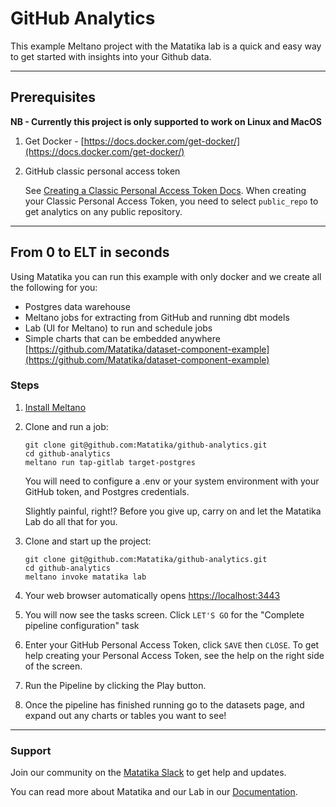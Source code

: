 # GitHub Analytics

This example Meltano project with the Matatika lab is a quick and easy way to get started with insights into your Github data.

---

## Prerequisites

**NB - Currently this project is only supported to work on Linux and MacOS**

1. Get Docker - [https://docs.docker.com/get-docker/](https://docs.docker.com/get-docker/)
2. GitHub classic personal access token

    See [Creating a Classic Personal Access Token Docs](https://docs.github.com/en/authentication/keeping-your-account-and-data-secure/creating-a-personal-access-token#creating-a-personal-access-token-classic).  When creating your Classic Personal Access Token, you need to select `public_repo` to get analytics on any public repository.

---

## From 0 to ELT in seconds


Using Matatika you can run this example with only docker and we create all the following for you:
- Postgres data warehouse
- Meltano jobs for extracting from GitHub and running dbt models
- Lab (UI for Meltano) to run and schedule jobs
- Simple charts that can be embedded anywhere [https://github.com/Matatika/dataset-component-example](https://github.com/Matatika/dataset-component-example)

### Steps

1. [Install Meltano](https://docs.meltano.com/getting-started/installation)

2. Clone and run a job:
   ```terminal
   git clone git@github.com:Matatika/github-analytics.git
   cd github-analytics
   meltano run tap-gitlab target-postgres
   ```
   
   You will need to configure a .env or your system environment with your GitHub token, and Postgres credentials.
   
   Slightly painful, right!?  Before you give up, carry on and let the Matatika Lab do all that for you.

3. Clone and start up the project:
   ```terminal
   git clone git@github.com:Matatika/github-analytics.git
   cd github-analytics
   meltano invoke matatika lab
   ```

4. Your web browser automatically opens [https://localhost:3443](https://localhost:3443)

5. You will now see the tasks screen. Click `LET'S GO` for the "Complete pipeline configuration" task

6. Enter your GitHub Personal Access Token, click `SAVE` then `CLOSE`. To get help creating your Personal Access Token, see the help on the right side of the screen.

7. Run the Pipeline by clicking the Play button.

8. Once the pipeline has finished running go to the datasets page, and expand out any charts or tables you want to see!

---

### Support

Join our community on the [Matatika Slack](https://join.slack.com/t/matatika/shared_invite/zt-19n1bfokx-F31DNitTpSxWCFO2aFlgxg) to get help and updates.

You can read more about Matatika and our Lab in our [Documentation](https://www.matatika.com/docs/).
